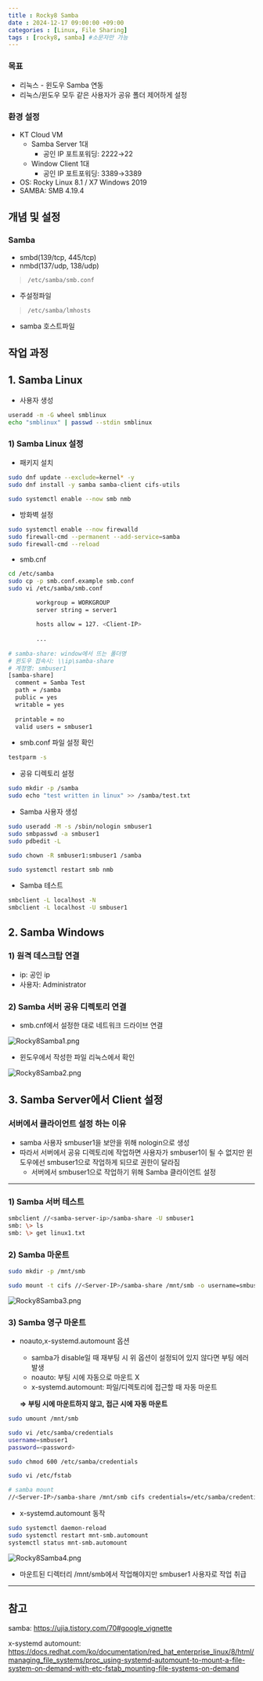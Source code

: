 ```yaml
---
title : Rocky8 Samba
date : 2024-12-17 09:00:00 +09:00
categories : [Linux, File Sharing]
tags : [rocky8, samba] #소문자만 가능
---
```


### 목표

- 리눅스 - 윈도우 Samba 연동
- 리눅스/윈도우 모두 같은 사용자가 공유 폴더 제어하게 설정

### 환경 설정

- KT Cloud VM
    - Samba Server 1대
        - 공인 IP 포트포워딩: 2222→22
    - Window Client 1대
        - 공인 IP 포트포워딩: 3389→3389
- OS: Rocky Linux 8.1 / X7 Windows 2019
- SAMBA: SMB 4.19.4

## 개념 및 설정

### Samba

- smbd(139/tcp, 445/tcp)
- nmbd(137/udp, 138/udp)

> `/etc/samba/smb.conf`
> 
- 주설정파일

> `/etc/samba/lmhosts`
> 
- samba 호스트파일

## 작업 과정

## 1. Samba Linux

- 사용자 생성

```bash
useradd -m -G wheel smblinux
echo "smblinux" | passwd --stdin smblinux
```

### 1) Samba Linux 설정

- 패키지 설치

```bash
sudo dnf update --exclude=kernel* -y
sudo dnf install -y samba samba-client cifs-utils

sudo systemctl enable --now smb nmb
```

- 방화벽 설정

```bash
sudo systemctl enable --now firewalld
sudo firewall-cmd --permanent --add-service=samba
sudo firewall-cmd --reload
```

- smb.cnf

```bash
cd /etc/samba
sudo cp -p smb.conf.example smb.conf
sudo vi /etc/samba/smb.conf

        workgroup = WORKGROUP
        server string = server1
        
        hosts allow = 127. <Client-IP>
        
        ...
      
# samba-share: window에서 뜨는 폴더명
# 윈도우 접속시: \\ip\samba-share
# 계정명: smbuser1
[samba-share]
  comment = Samba Test
  path = /samba
  public = yes
  writable = yes
 
  printable = no
  valid users = smbuser1
```

- smb.conf 파일 설정 확인

```bash
testparm -s
```

- 공유 디렉토리 설정

```bash
sudo mkdir -p /samba
sudo echo "test written in linux" >> /samba/test.txt
```

- Samba 사용자 생성

```bash
sudo useradd -M -s /sbin/nologin smbuser1
sudo smbpasswd -a smbuser1
sudo pdbedit -L

sudo chown -R smbuser1:smbuser1 /samba

sudo systemctl restart smb nmb
```

- Samba 테스트

```bash
smbclient -L localhost -N
smbclient -L localhost -U smbuser1
```

## 2. Samba Windows

### 1) 원격 데스크탑 연결

- ip: 공인 ip
- 사용자: Administrator

### 2) Samba 서버 공유 디렉토리 연결

- smb.cnf에서 설정한 대로 네트워크 드라이브 연결

![Rocky8Samba1.png](/assets/img/linux/Rocky8Samba1.png)

- 윈도우에서 작성한 파일 리눅스에서 확인

![Rocky8Samba2.png](/assets/img/linux/Rocky8Samba2.png)

## 3. Samba Server에서 Client 설정

### 서버에서 클라이언트 설정 하는 이유

- samba 사용자 smbuser1을 보안을 위해 nologin으로 생성
- 따라서 서버에서 공유 디렉토리에 작업하면 사용자가 smbuser1이 될 수 없지만 윈도우에선 smbuser1으로 작업하게 되므로 권한이 달라짐
    - 서버에서 smbuser1으로 작업하기 위해 Samba 클라이언트 설정

---

### 1) Samba 서버 테스트

```bash
smbclient //<samba-server-ip>/samba-share -U smbuser1
smb: \> ls
smb: \> get linux1.txt
```

### 2) Samba 마운트

```bash
sudo mkdir -p /mnt/smb

sudo mount -t cifs //<Server-IP>/samba-share /mnt/smb -o username=smbuser1,password=<password>
```

![Rocky8Samba3.png](/assets/img/linux/Rocky8Samba3.png)

### 3) Samba 영구 마운트

- noauto,x-systemd.automount 옵션
    - samba가 disable일 때 재부팅 시 위 옵션이 설정되어 있지 않다면 부팅 에러 발생
    - noauto: 부팅 시에 자동으로 마운트 X
    - x-systemd.automount: 파일/디렉토리에 접근할 때 자동 마운트
    
    **⇒ 부팅 시에 마운트하지 않고, 접근 시에 자동 마운트**
    

```bash
sudo umount /mnt/smb

sudo vi /etc/samba/credentials
username=smbuser1
password=<password>

sudo chmod 600 /etc/samba/credentials

sudo vi /etc/fstab

# samba mount
//<Server-IP>/samba-share /mnt/smb cifs credentials=/etc/samba/credentials,noauto,x-systemd.automount 0 0
```

- x-systemd.automount 동작

```bash
sudo systemctl daemon-reload
sudo systemctl restart mnt-smb.automount
systemctl status mnt-smb.automount
```

![Rocky8Samba4.png](/assets/img/linux/Rocky8Samba4.png)

- 마운트된 디렉터리 /mnt/smb에서 작업해야지만 smbuser1 사용자로 작업 취급

---

## 참고

samba: 
https://ujia.tistory.com/70#google_vignette

x-systemd automount:
https://docs.redhat.com/ko/documentation/red_hat_enterprise_linux/8/html/managing_file_systems/proc_using-systemd-automount-to-mount-a-file-system-on-demand-with-etc-fstab_mounting-file-systems-on-demand
